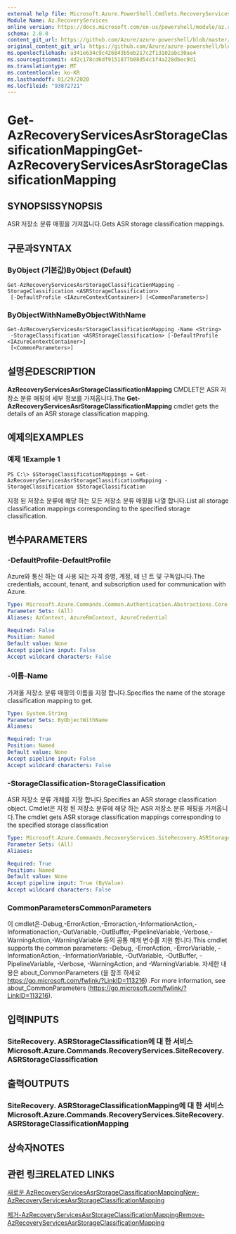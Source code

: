 ```yaml
---
external help file: Microsoft.Azure.PowerShell.Cmdlets.RecoveryServices.SiteRecovery.dll-Help.xml
Module Name: Az.RecoveryServices
online version: https://docs.microsoft.com/en-us/powershell/module/az.recoveryservices/get-azrecoveryservicesasrstorageclassificationmapping
schema: 2.0.0
content_git_url: https://github.com/Azure/azure-powershell/blob/master/src/RecoveryServices/RecoveryServices/help/Get-AzRecoveryServicesAsrStorageClassificationMapping.md
original_content_git_url: https://github.com/Azure/azure-powershell/blob/master/src/RecoveryServices/RecoveryServices/help/Get-AzRecoveryServicesAsrStorageClassificationMapping.md
ms.openlocfilehash: a341e634c9c426843b5eb217c2f13102abc30ae4
ms.sourcegitcommit: 4d2c178cd6df9151877b08d54c1f4a228dbec9d1
ms.translationtype: MT
ms.contentlocale: ko-KR
ms.lasthandoff: 01/29/2020
ms.locfileid: "93872721"
---
```

# <span data-ttu-id="85b38-101">Get-AzRecoveryServicesAsrStorageClassificationMapping</span><span class="sxs-lookup"><span data-stu-id="85b38-101">Get-AzRecoveryServicesAsrStorageClassificationMapping</span></span>

## <span data-ttu-id="85b38-102">SYNOPSIS</span><span class="sxs-lookup"><span data-stu-id="85b38-102">SYNOPSIS</span></span>
<span data-ttu-id="85b38-103">ASR 저장소 분류 매핑을 가져옵니다.</span><span class="sxs-lookup"><span data-stu-id="85b38-103">Gets ASR storage classification mappings.</span></span>

## <span data-ttu-id="85b38-104">구문과</span><span class="sxs-lookup"><span data-stu-id="85b38-104">SYNTAX</span></span>

### <span data-ttu-id="85b38-105">ByObject (기본값)</span><span class="sxs-lookup"><span data-stu-id="85b38-105">ByObject (Default)</span></span>
```
Get-AzRecoveryServicesAsrStorageClassificationMapping -StorageClassification <ASRStorageClassification>
 [-DefaultProfile <IAzureContextContainer>] [<CommonParameters>]
```

### <span data-ttu-id="85b38-106">ByObjectWithName</span><span class="sxs-lookup"><span data-stu-id="85b38-106">ByObjectWithName</span></span>
```
Get-AzRecoveryServicesAsrStorageClassificationMapping -Name <String>
 -StorageClassification <ASRStorageClassification> [-DefaultProfile <IAzureContextContainer>]
 [<CommonParameters>]
```

## <span data-ttu-id="85b38-107">설명은</span><span class="sxs-lookup"><span data-stu-id="85b38-107">DESCRIPTION</span></span>
<span data-ttu-id="85b38-108">**AzRecoveryServicesAsrStorageClassificationMapping** CMDLET은 ASR 저장소 분류 매핑의 세부 정보를 가져옵니다.</span><span class="sxs-lookup"><span data-stu-id="85b38-108">The **Get-AzRecoveryServicesAsrStorageClassificationMapping** cmdlet gets the details of an ASR storage classification mapping.</span></span>

## <span data-ttu-id="85b38-109">예제의</span><span class="sxs-lookup"><span data-stu-id="85b38-109">EXAMPLES</span></span>

### <span data-ttu-id="85b38-110">예제 1</span><span class="sxs-lookup"><span data-stu-id="85b38-110">Example 1</span></span>
```
PS C:\> $StorageClassificationMappings = Get-AzRecoveryServicesAsrStorageClassificationMapping -StorageClassification $StorageClassification
```

<span data-ttu-id="85b38-111">지정 된 저장소 분류에 해당 하는 모든 저장소 분류 매핑을 나열 합니다.</span><span class="sxs-lookup"><span data-stu-id="85b38-111">List all storage classification mappings corresponding to the specified storage classification.</span></span>

## <span data-ttu-id="85b38-112">변수</span><span class="sxs-lookup"><span data-stu-id="85b38-112">PARAMETERS</span></span>

### <span data-ttu-id="85b38-113">-DefaultProfile</span><span class="sxs-lookup"><span data-stu-id="85b38-113">-DefaultProfile</span></span>
<span data-ttu-id="85b38-114">Azure와 통신 하는 데 사용 되는 자격 증명, 계정, 테 넌 트 및 구독입니다.</span><span class="sxs-lookup"><span data-stu-id="85b38-114">The credentials, account, tenant, and subscription used for communication with Azure.</span></span>


```yaml
Type: Microsoft.Azure.Commands.Common.Authentication.Abstractions.Core.IAzureContextContainer
Parameter Sets: (All)
Aliases: AzContext, AzureRmContext, AzureCredential

Required: False
Position: Named
Default value: None
Accept pipeline input: False
Accept wildcard characters: False
```

### <span data-ttu-id="85b38-115">-이름</span><span class="sxs-lookup"><span data-stu-id="85b38-115">-Name</span></span>
<span data-ttu-id="85b38-116">가져올 저장소 분류 매핑의 이름을 지정 합니다.</span><span class="sxs-lookup"><span data-stu-id="85b38-116">Specifies the name of the storage classification mapping to get.</span></span>

```yaml
Type: System.String
Parameter Sets: ByObjectWithName
Aliases:

Required: True
Position: Named
Default value: None
Accept pipeline input: False
Accept wildcard characters: False
```

### <span data-ttu-id="85b38-117">-StorageClassification</span><span class="sxs-lookup"><span data-stu-id="85b38-117">-StorageClassification</span></span>
<span data-ttu-id="85b38-118">ASR 저장소 분류 개체를 지정 합니다.</span><span class="sxs-lookup"><span data-stu-id="85b38-118">Specifies an ASR storage classification object.</span></span> <span data-ttu-id="85b38-119">Cmdlet은 지정 된 저장소 분류에 해당 하는 ASR 저장소 분류 매핑을 가져옵니다.</span><span class="sxs-lookup"><span data-stu-id="85b38-119">The cmdlet gets ASR storage classification mappings corresponding to the specified storage classification</span></span> 

```yaml
Type: Microsoft.Azure.Commands.RecoveryServices.SiteRecovery.ASRStorageClassification
Parameter Sets: (All)
Aliases:

Required: True
Position: Named
Default value: None
Accept pipeline input: True (ByValue)
Accept wildcard characters: False
```

### <span data-ttu-id="85b38-120">CommonParameters</span><span class="sxs-lookup"><span data-stu-id="85b38-120">CommonParameters</span></span>
<span data-ttu-id="85b38-121">이 cmdlet은-Debug,-ErrorAction,-Erroraction,-InformationAction,-Informationaction,-OutVariable,-OutBuffer,-PipelineVariable,-Verbose,-WarningAction,-WarningVariable 등의 공통 매개 변수를 지원 합니다.</span><span class="sxs-lookup"><span data-stu-id="85b38-121">This cmdlet supports the common parameters: -Debug, -ErrorAction, -ErrorVariable, -InformationAction, -InformationVariable, -OutVariable, -OutBuffer, -PipelineVariable, -Verbose, -WarningAction, and -WarningVariable.</span></span> <span data-ttu-id="85b38-122">자세한 내용은 about_CommonParameters (을 참조 하세요 https://go.microsoft.com/fwlink/?LinkID=113216) .</span><span class="sxs-lookup"><span data-stu-id="85b38-122">For more information, see about_CommonParameters (https://go.microsoft.com/fwlink/?LinkID=113216).</span></span>

## <span data-ttu-id="85b38-123">입력</span><span class="sxs-lookup"><span data-stu-id="85b38-123">INPUTS</span></span>

### <span data-ttu-id="85b38-124">SiteRecovery. ASRStorageClassification에 대 한 서비스</span><span class="sxs-lookup"><span data-stu-id="85b38-124">Microsoft.Azure.Commands.RecoveryServices.SiteRecovery.ASRStorageClassification</span></span>

## <span data-ttu-id="85b38-125">출력</span><span class="sxs-lookup"><span data-stu-id="85b38-125">OUTPUTS</span></span>

### <span data-ttu-id="85b38-126">SiteRecovery. ASRStorageClassificationMapping에 대 한 서비스</span><span class="sxs-lookup"><span data-stu-id="85b38-126">Microsoft.Azure.Commands.RecoveryServices.SiteRecovery.ASRStorageClassificationMapping</span></span>

## <span data-ttu-id="85b38-127">상속자</span><span class="sxs-lookup"><span data-stu-id="85b38-127">NOTES</span></span>

## <span data-ttu-id="85b38-128">관련 링크</span><span class="sxs-lookup"><span data-stu-id="85b38-128">RELATED LINKS</span></span>

[<span data-ttu-id="85b38-129">새로운 AzRecoveryServicesAsrStorageClassificationMapping</span><span class="sxs-lookup"><span data-stu-id="85b38-129">New-AzRecoveryServicesAsrStorageClassificationMapping</span></span>](./New-AzRecoveryServicesAsrStorageClassificationMapping.md)

[<span data-ttu-id="85b38-130">제거-AzRecoveryServicesAsrStorageClassificationMapping</span><span class="sxs-lookup"><span data-stu-id="85b38-130">Remove-AzRecoveryServicesAsrStorageClassificationMapping</span></span>](./Remove-AzRecoveryServicesAsrStorageClassificationMapping.md)
